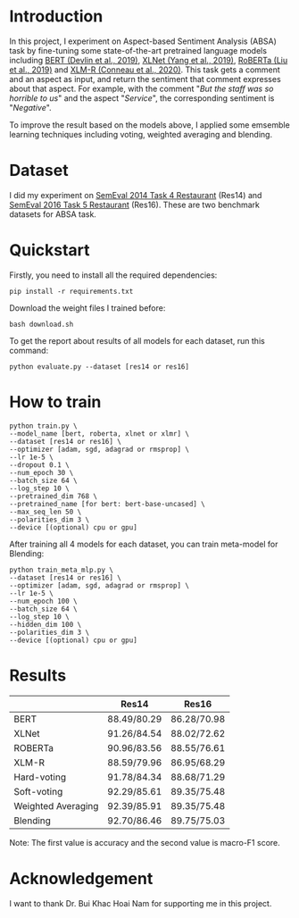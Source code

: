 # Introduction

In this project, I experiment on Aspect-based Sentiment Analysis (ABSA) task by fine-tuning some state-of-the-art pretrained language models including [BERT (Devlin et al., 2019)](https://arxiv.org/abs/1810.04805), [XLNet (Yang et al., 2019)](https://arxiv.org/abs/1906.08237), [RoBERTa (Liu et al., 2019)](https://arxiv.org/abs/1907.11692) and [XLM-R (Conneau et al., 2020)](https://arxiv.org/abs/1911.02116). This task gets a comment and an aspect as input, and return the sentiment that comment expresses about that aspect. For example, with the comment "*But the staff was so horrible to us*" and the aspect "*Service*", the corresponding sentiment is "*Negative*".

To improve the result based on the models above, I applied some emsemble learning techniques including voting, weighted averaging and blending.

# Dataset

I did my experiment on [SemEval 2014 Task 4 Restaurant](https://alt.qcri.org/semeval2014/task4/) (Res14) and [SemEval 2016 Task 5 Restaurant](https://alt.qcri.org/semeval2016/task5/) (Res16). These are two benchmark datasets for ABSA task.

# Quickstart

Firstly, you need to install all the required dependencies:

```
pip install -r requirements.txt
```

Download the weight files I trained before:

```
bash download.sh
```

To get the report about results of all models for each dataset, run this command:

```
python evaluate.py --dataset [res14 or res16]
```

# How to train

```
python train.py \
--model_name [bert, roberta, xlnet or xlmr] \
--dataset [res14 or res16] \
--optimizer [adam, sgd, adagrad or rmsprop] \
--lr 1e-5 \
--dropout 0.1 \
--num_epoch 30 \
--batch_size 64 \
--log_step 10 \
--pretrained_dim 768 \
--pretrained_name [for bert: bert-base-uncased] \
--max_seq_len 50 \
--polarities_dim 3 \
--device [(optional) cpu or gpu]
```

After training all 4 models for each dataset, you can train meta-model for Blending:

```
python train_meta_mlp.py \
--dataset [res14 or res16] \
--optimizer [adam, sgd, adagrad or rmsprop] \
--lr 1e-5 \
--num_epoch 100 \
--batch_size 64 \
--log_step 10 \
--hidden_dim 100 \
--polarities_dim 3 \
--device [(optional) cpu or gpu]
```

# Results
|             | Res14 | Res16 |
| ------------------ | ------------------ | ------------------ |
| BERT | 88.49/80.29 | 86.28/70.98 |
| XLNet | 91.26/84.54 | 88.02/72.62 |
| ROBERTa | 90.96/83.56 | 88.55/76.61 |
| XLM-R | 88.59/79.96 | 86.95/68.29 |
| Hard-voting | 91.78/84.34 | 88.68/71.29 |
| Soft-voting | 92.29/85.61 | 89.35/75.48 |
| Weighted Averaging | 92.39/85.91 | 89.35/75.48 |
| Blending | 92.70/86.46 | 89.75/75.03 |

Note: The first value is accuracy and the second value is macro-F1 score.

# Acknowledgement

I want to thank Dr. Bui Khac Hoai Nam for supporting me in this project.
